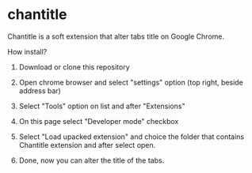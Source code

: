 chantitle
=========
Chantitle is a soft extension that alter tabs title on Google Chrome.

How install?

1. Download or clone this repository
2. Open chrome browser and select "settings" option (top right, beside address bar)
3. Select "Tools" option on list and after "Extensions"

4. On this page select "Developer mode" checkbox
5. Select "Load upacked extension" and choice the folder that contains Chantitle extension and after select open.
6. Done, now you can alter the title of the tabs.